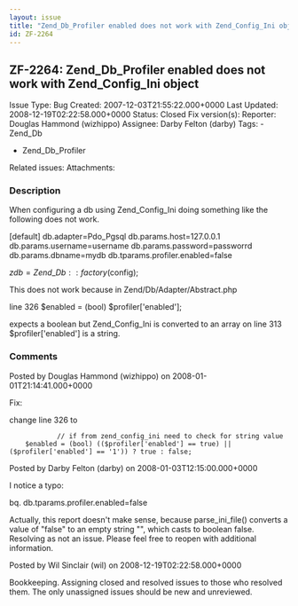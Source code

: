 ```yaml
---
layout: issue
title: "Zend_Db_Profiler enabled does not work with Zend_Config_Ini object"
id: ZF-2264
---
```


ZF-2264: Zend\_Db\_Profiler enabled does not work with Zend\_Config\_Ini object
-------------------------------------------------------------------------------

 Issue Type: Bug Created: 2007-12-03T21:55:22.000+0000 Last Updated: 2008-12-19T02:22:58.000+0000 Status: Closed Fix version(s): 
 Reporter:  Douglas Hammond (wizhippo)  Assignee:  Darby Felton (darby)  Tags: - Zend\_Db
- Zend\_Db\_Profiler
 
 Related issues: 
 Attachments: 
### Description

When configuring a db using Zend\_Config\_Ini doing something like the following does not work.

[default] db.adapter=Pdo\_Pgsql db.params.host=127.0.0.1 db.params.username=username db.params.password=passworrd db.params.dbname=mydb db.tparams.profiler.enabled=false

$zdb = Zend\_Db::factory($config);

This does not work because in Zend/Db/Adapter/Abstract.php

line 326 $enabled = (bool) $profiler['enabled'];

expects a boolean but Zend\_Config\_Ini is converted to an array on line 313 $profiler['enabled'] is a string.

 

 

### Comments

Posted by Douglas Hammond (wizhippo) on 2008-01-01T21:14:41.000+0000

Fix:

change line 326 to

 
                // if from zend_config_ini need to check for string value
        $enabled = (bool) (($profiler['enabled'] == true) || ($profiler['enabled'] == '1')) ? true : false;


 

 

Posted by Darby Felton (darby) on 2008-01-03T12:15:00.000+0000

I notice a typo:

bq. db.tparams.profiler.enabled=false

Actually, this report doesn't make sense, because parse\_ini\_file() converts a value of "false" to an empty string "", which casts to boolean false. Resolving as not an issue. Please feel free to reopen with additional information.

 

 

Posted by Wil Sinclair (wil) on 2008-12-19T02:22:58.000+0000

Bookkeeping. Assigning closed and resolved issues to those who resolved them. The only unassigned issues should be new and unreviewed.

 

 
